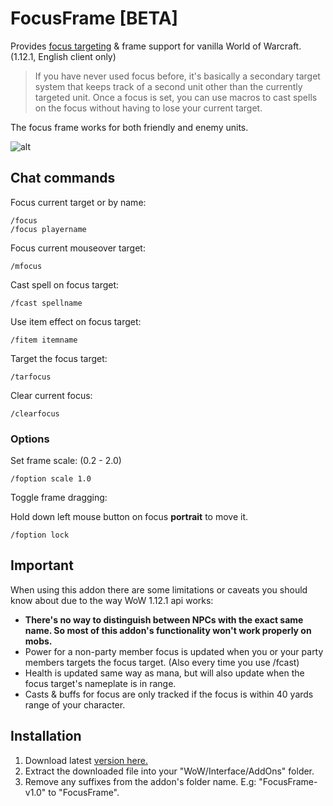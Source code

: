 # FocusFrame [BETA]
Provides [focus targeting](http://wowwiki.wikia.com/wiki/Focus_target) & frame support for vanilla World of Warcraft. (1.12.1, English client only)

>If you have never used focus before, it's basically a secondary target system that keeps track of a second unit other than the currently targeted unit. Once a focus is set, you can use macros to cast spells on the focus without having to lose your current target.

The focus frame works for both friendly and enemy units.

![alt](http://i.imgur.com/Qziq2wX.jpg)

## Chat commands

Focus current target or by name:
```
/focus
/focus playername
```

Focus current mouseover target:
```
/mfocus
```

Cast spell on focus target:
```
/fcast spellname
```

Use item effect on focus target:
```
/fitem itemname
```

Target the focus target:
```
/tarfocus
```

Clear current focus:
```
/clearfocus
```

### Options

Set frame scale: (0.2 - 2.0)
```
/foption scale 1.0
```

Toggle frame dragging:

Hold down left mouse button on focus **portrait** to move it.
```
/foption lock
```

## Important
When using this addon there are some limitations or caveats you should know about due to the way WoW 1.12.1 api works:

- **There's no way to distinguish between NPCs with the exact same name. So most of this addon's functionality won't work properly on mobs.**
- Power for a non-party member focus is updated when you or your party members targets the focus target. (Also every time you use /fcast)
- Health is updated same way as mana, but will also update when the focus target's nameplate is in range.
- Casts & buffs for focus are only tracked if the focus is within 40 yards range of your character.

## Installation
1. Download latest [version here.](https://github.com/wardz/FocusFrame/releases)
2. Extract the downloaded file into your "WoW/Interface/AddOns" folder.
3. Remove any suffixes from the addon's folder name. E.g: "FocusFrame-v1.0" to "FocusFrame".
